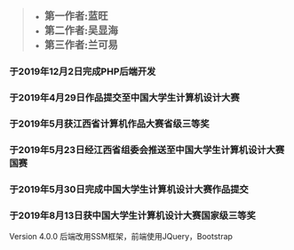 > + <strong><font face='楷体' size=4px>第一作者:蓝旺</font>
> + <font face='楷体' size=4px>第二作者:吴显海</font>
> + <font face='楷体' size=4px>第三作者:兰可易</font></strong>

### 于2019年12月2日完成PHP后端开发

### 于2019年4月29日作品提交至中国大学生计算机设计大赛

### 于2019年5月获江西省计算机作品大赛省级三等奖

### 于2019年5月23日经江西省组委会推送至中国大学生计算机设计大赛国赛

### 于2019年5月30日完成中国大学生计算机设计大赛作品提交

### 于2019年8月13日获中国大学生计算机设计大赛国家级三等奖



Version 4.0.0 后端改用SSM框架，前端使用JQuery，Bootstrap

